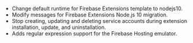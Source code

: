 - Change default runtime for Firebase Extensions template to nodejs10.
- Modify messages for Firebase Extensions Node.js 10 migration.
- Stop creating, updating and deleting service accounts during extension installation, update, and uninstallation.
- Adds regular expression support for the Firebase Hosting emulator.
